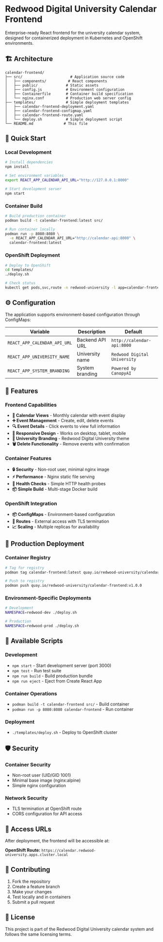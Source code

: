 # Redwood Digital University Calendar Frontend

Enterprise-ready React frontend for the university calendar system, designed for containerized deployment in Kubernetes and OpenShift environments.

## 🏗️ Architecture

```
calendar-frontend/
├── src/                      # Application source code
│   ├── components/          # React components
│   ├── public/             # Static assets  
│   ├── config.js           # Environment configuration
│   ├── Containerfile       # Container build specification
│   └── nginx.conf          # Production web server config
├── templates/              # Simple deployment templates
│   ├── calendar-frontend-deployment.yaml
│   ├── calendar-frontend-configmap.yaml
│   ├── calendar-frontend-route.yaml
│   └── deploy.sh           # Simple deployment script
└── README.md              # This file
```

## 🚀 Quick Start

### Local Development
```bash
# Install dependencies
npm install

# Set environment variables
export REACT_APP_CALENDAR_API_URL="http://127.0.0.1:8000"

# Start development server
npm start
```

### Container Build
```bash
# Build production container
podman build -t calendar-frontend:latest src/

# Run container locally
podman run -p 8080:8080 \
  -e REACT_APP_CALENDAR_API_URL="http://calendar-api:8000" \
  calendar-frontend:latest
```

### OpenShift Deployment
```bash
# Deploy to OpenShift
cd templates/
./deploy.sh

# Check status
kubectl get pods,svc,route -n redwood-university -l app=calendar-frontend
```

## ⚙️ Configuration

The application supports environment-based configuration through ConfigMaps:

| Variable | Description | Default |
|----------|-------------|---------|
| `REACT_APP_CALENDAR_API_URL` | Backend API URL | `http://calendar-api:8000` |
| `REACT_APP_UNIVERSITY_NAME` | University name | `Redwood Digital University` |
| `REACT_APP_SYSTEM_BRANDING` | System branding | `Powered by CanopyAI` |

## 🎯 Features

### Frontend Capabilities
- **📅 Calendar Views** - Monthly calendar with event display
- **➕ Event Management** - Create, edit, delete events
- **🔍 Event Details** - Click events to view full information
- **📱 Responsive Design** - Works on desktop, tablet, mobile
- **🎨 University Branding** - Redwood Digital University theme
- **🗑️ Delete Functionality** - Remove events with confirmation

### Container Features
- **🔒 Security** - Non-root user, minimal nginx image
- **⚡ Performance** - Nginx static file serving
- **🏥 Health Checks** - Simple HTTP health probes
- **📦 Simple Build** - Multi-stage Docker build

### OpenShift Integration
- **📦 ConfigMaps** - Environment-based configuration
- **🚪 Routes** - External access with TLS termination
- **📈 Scaling** - Multiple replicas for availability

## 🐳 Production Deployment

### Container Registry
```bash
# Tag for registry
podman tag calendar-frontend:latest quay.io/redwood-university/calendar-frontend:v1.0.0

# Push to registry
podman push quay.io/redwood-university/calendar-frontend:v1.0.0
```

### Environment-Specific Deployments
```bash
# Development
NAMESPACE=redwood-dev ./deploy.sh

# Production
NAMESPACE=redwood-prod ./deploy.sh
```

## 🔧 Available Scripts

### Development
- `npm start` - Start development server (port 3000)
- `npm test` - Run test suite
- `npm run build` - Build production bundle
- `npm run eject` - Eject from Create React App

### Container Operations
- `podman build -t calendar-frontend src/` - Build container
- `podman run -p 8080:8080 calendar-frontend` - Run container

### Deployment
- `./templates/deploy.sh` - Deploy to OpenShift cluster

## 🛡️ Security

### Container Security
- Non-root user (UID/GID 1001)
- Minimal base image (nginx:alpine)
- Simple nginx configuration

### Network Security
- TLS termination at OpenShift route
- CORS configuration for API access

## 📝 Access URLs

After deployment, the frontend will be accessible at:

**OpenShift Route:** `https://calendar.redwood-university.apps.cluster.local`

## 🤝 Contributing

1. Fork the repository
2. Create a feature branch
3. Make your changes
4. Test locally and in containers
5. Submit a pull request

## 📄 License

This project is part of the Redwood Digital University calendar system and follows the same licensing terms.
